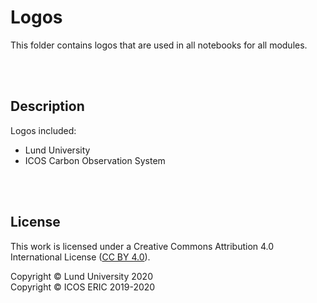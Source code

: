 # Logos
This folder contains logos that are used in all notebooks for all modules.

<br>
<br>

## Description
Logos included:

* Lund University
* ICOS Carbon Observation System

<br>
<br>

## License
This work is licensed under a
Creative Commons Attribution 4.0 International License ([CC BY 4.0](http://creativecommons.org/licenses/by/4.0/)).

Copyright © Lund University 2020 <br>
Copyright © ICOS ERIC 2019-2020

